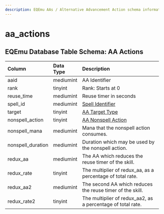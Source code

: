 ```yaml
---
description: EQEmu AAs / Alternative Advancement Action schema information.
---
```


# aa\_actions

## EQEmu Database Table Schema: AA Actions 

| Column | Data Type | Description |
| :--- | :--- | :--- |
| aaid | mediumint | AA Identifier |
| rank | tinyint | Rank: Starts at 0 |
| reuse\_time | mediumint | Reuse timer in seconds |
| spell\_id | mediumint | [Spell Identifier](../spells/spells_new.md) |
| target | tinyint | [AA Target Type](hhttps://eqemu.gitbook.io/server/categories/types/aa-target-types) |
| nonspell\_action | tinyint | [AA Nonspell Action](hhttps://eqemu.gitbook.io/server/categories/reference-lists/aa-nonspell-actions) |
| nonspell\_mana | mediumint | Mana that the nonspell action consumes. |
| nonspell\_duration | mediumint | Duration which may be used by the nonspell action. |
| redux\_aa | mediumint | The AA which reduces the reuse timer of the skill. |
| redux\_rate | tinyint | The multiplier of redux\_aa, as a percentage of total rate. |
| redux\_aa2 | mediumint | The second AA which reduces the reuse timer of the skill. |
| redux\_rate2 | tinyint | The multiplier of redux\_aa2, as a percentage of total rate. |

